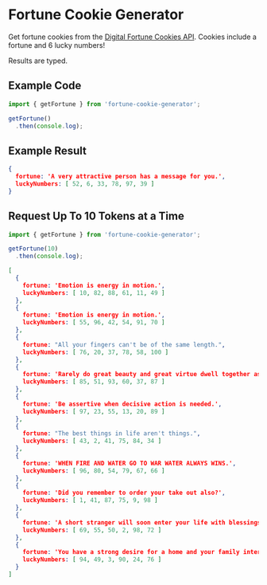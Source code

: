 # Fortune Cookie Generator
Get fortune cookies from the [Digital Fortune Cookies API](https://github.com/Elitezen/digital-fortune-cookies-api). Cookies include a fortune and 6 lucky numbers!

Results are typed.

## Example Code

```js
import { getFortune } from 'fortune-cookie-generator';

getFortune()
  .then(console.log);
```

## Example Result

```json
{
  fortune: 'A very attractive person has a message for you.',
  luckyNumbers: [ 52, 6, 33, 78, 97, 39 ]
}
```

## Request Up To 10 Tokens at a Time
```js
import { getFortune } from 'fortune-cookie-generator';

getFortune(10)
  .then(console.log);
```

```json
[
  {
    fortune: 'Emotion is energy in motion.',
    luckyNumbers: [ 10, 82, 88, 61, 11, 49 ]
  },
  {
    fortune: 'Emotion is energy in motion.',
    luckyNumbers: [ 55, 96, 42, 54, 91, 70 ]
  },
  {
    fortune: "All your fingers can't be of the same length.",
    luckyNumbers: [ 76, 20, 37, 78, 58, 100 ]
  },
  {
    fortune: 'Rarely do great beauty and great virtue dwell together as they do in you.',
    luckyNumbers: [ 85, 51, 93, 60, 37, 87 ]
  },
  {
    fortune: 'Be assertive when decisive action is needed.',
    luckyNumbers: [ 97, 23, 55, 13, 20, 89 ]
  },
  {
    fortune: "The best things in life aren't things.",
    luckyNumbers: [ 43, 2, 41, 75, 84, 34 ]
  },
  {
    fortune: 'WHEN FIRE AND WATER GO TO WAR WATER ALWAYS WINS.',
    luckyNumbers: [ 96, 80, 54, 79, 67, 66 ]
  },
  {
    fortune: 'Did you remember to order your take out also?',
    luckyNumbers: [ 1, 41, 87, 75, 9, 98 ]
  },
  {
    fortune: 'A short stranger will soon enter your life with blessings to share.',
    luckyNumbers: [ 69, 55, 50, 2, 98, 72 ]
  },
  {
    fortune: 'You have a strong desire for a home and your family interests come first.',
    luckyNumbers: [ 94, 49, 3, 90, 24, 76 ]
  }
]
```

